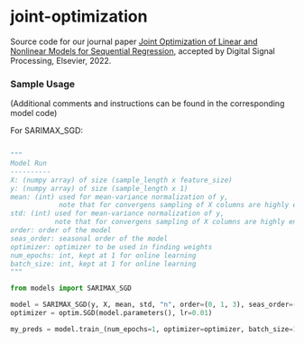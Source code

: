 # joint-optimization
Source code for our journal paper [Joint Optimization of Linear and Nonlinear Models for Sequential Regression](https://www.sciencedirect.com/science/article/pii/S1051200422004195), accepted by Digital Signal Processing, Elsevier, 2022.

### Sample Usage
(Additional comments and instructions can be found in the corresponding model code)

For SARIMAX_SGD:

```python

"""
Model Run
----------
X: (numpy array) of size (sample_length x feature_size)
y: (numpy array) of size (sample_length x 1)
mean: (int) used for mean-variance normalization of y, 
            note that for convergens sampling of X columns are highly encouraged
std: (int) used for mean-variance normalization of y,
           note that for convergens sampling of X columns are highly encouraged
order: order of the model
seas_order: seasonal order of the model
optimizer: optimizer to be used in finding weights
num_epochs: int, kept at 1 for online learning
batch_size: int, kept at 1 for online learning
"""

from models import SARIMAX_SGD

model = SARIMAX_SGD(y, X, mean, std, "n", order=(0, 1, 3), seas_order=(3, 0, 3, 7))
optimizer = optim.SGD(model.parameters(), lr=0.01)

my_preds = model.train_(num_epochs=1, optimizer=optimizer, batch_size=1)
```
